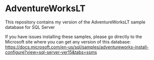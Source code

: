 # AdventureWorksLT
This repository contains my version of the AdventureWorksLT sample database for SQL Server

If you have issues installing these samples, please go directly to the Microsoft site where you can get any version of this database:
https://docs.microsoft.com/en-us/sql/samples/adventureworks-install-configure?view=sql-server-ver15&tabs=ssms
